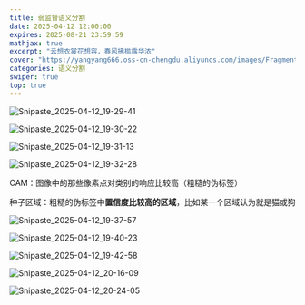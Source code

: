 ```yaml
---
title: 弱监督语义分割
date: 2025-04-12 12:00:00
expires: 2025-08-21 23:59:59
mathjax: true
excerpt: "云想衣裳花想容，春风拂槛露华浓"
cover: "https://yangyang666.oss-cn-chengdu.aliyuncs.com/images/Fragment_7_4k_a51f7.jpg"
categories: 语义分割
swiper: true
top: true
---
```



![Snipaste_2025-04-12_19-29-41](https://yangyang666.oss-cn-chengdu.aliyuncs.com/images/Snipaste_2025-04-12_19-29-41.png)

![Snipaste_2025-04-12_19-30-22](https://yangyang666.oss-cn-chengdu.aliyuncs.com/images/Snipaste_2025-04-12_19-30-22.png)

![Snipaste_2025-04-12_19-31-13](https://yangyang666.oss-cn-chengdu.aliyuncs.com/images/Snipaste_2025-04-12_19-31-13.png)

![Snipaste_2025-04-12_19-32-28](https://yangyang666.oss-cn-chengdu.aliyuncs.com/images/Snipaste_2025-04-12_19-32-28.png)



CAM：图像中的那些像素点对类别的响应比较高（粗糙的伪标签）

种子区域：粗糙的伪标签中**置信度比较高的区域**，比如某一个区域认为就是猫或狗



![Snipaste_2025-04-12_19-37-57](https://yangyang666.oss-cn-chengdu.aliyuncs.com/images/Snipaste_2025-04-12_19-37-57.png)



![Snipaste_2025-04-12_19-40-23](https://yangyang666.oss-cn-chengdu.aliyuncs.com/images/Snipaste_2025-04-12_19-40-23.png)

![Snipaste_2025-04-12_19-42-58](https://yangyang666.oss-cn-chengdu.aliyuncs.com/images/Snipaste_2025-04-12_19-42-58.png)

![Snipaste_2025-04-12_20-16-09](https://yangyang666.oss-cn-chengdu.aliyuncs.com/images/Snipaste_2025-04-12_20-16-09.png)



![Snipaste_2025-04-12_20-24-05](https://yangyang666.oss-cn-chengdu.aliyuncs.com/images/Snipaste_2025-04-12_20-24-05.png)
